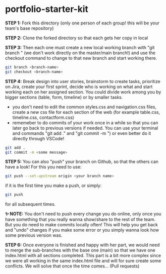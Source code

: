 # portfolio-starter-kit

**STEP 1:** Fork this directory (only one person of each group! this will be your team's base repository)

**STEP 2:** Clone the forked directory so that each gets her copy in local

**STEP 3:** Then each one must create a new local working branch with "git branch <branch-name>" (we don't work directly on the master/main branch!) and use the checkout command to change to that new branch and start working there.

```sh
git branch <branch-name>
git checkout <branch-name>
```

**STEP 4:** Break design into user stories, brainstorm to create tasks, prioritize on Jira, create your first sprint, decide who is working on what and start working each on her assigned section. You could divide work among you by bigger sections (table, form, timeline) or by smaller tasks.

- you don't need to edit the common styles.css and navigation.css files, create a new css file for each section of the web (for example table.css, timeline.css, contactform.css)
- rememeber to do commits of your work once in a while so that you can later go back to previous versions if needed. You can use your terminal and commands "git add ." and "git commit -m <some message>") or even better do it directly through VSCode!

```sh
git add .
git commit -m <some message>
```

**STEP 5:** You can also "push" your branch on Github, so that the others can have a look! For this you need to use:

```sh
git push --set-upstream origin <your branch name>
```

if it is the first time you make a push, or simply:

```sh
git push
```

for all subsequent times.

**✨ NOTE:** You don't need to push every change you do online, only once you have something that you really wanna show/share to the rest of the team. But you do need to make commits locally often! This will help you get back and "undo" changes if you make some error or you simply wanna look how some previous version was.

**STEP 6:** Once everyone is finished and happy with her part, we would need to merge the sub-branches with the base one (main) so that we have one index.html with all sections completed. This part is a bit more complex since we were all working in the same index.html file and will for sure create some conflicts. We will solve that once the time comes... (Pull requests)
